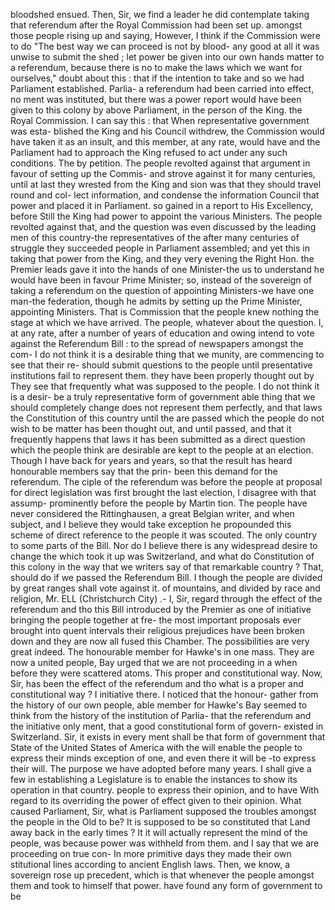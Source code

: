 bloodshed ensued. Then, Sir, we find a leader he did contemplate taking that referendum after the Royal Commission had been set up. amongst those people rising up and saying, However, I think if the Commission were to do "The best way we can proceed is not by blood- any good at all it was unwise to submit the shed ; let power be given into our own hands matter to a referendum, because there is no to make the laws which we want for ourselves," doubt about this : that if the intention to take and so we had Parliament established. Parlia- a referendum had been carried into effect, no ment was instituted, but there was a power report would have been given to this colony by above Parliament, in the person of the King. the Royal Commission. I can say this : that When representative government was esta- blished the King and his Council withdrew, the Commission would have taken it as an insult, and this member, at any rate, would have and the Parliament had to approach the King refused to act under any such conditions. The by petition. The people revolted against that argument in favour of setting up the Commis- and strove against it for many centuries, until at last they wrested from the King and sion was that they should travel round and col- lect information, and condense the information Council that power and placed it in Parliament. so gained in a report to His Excellency, before Still the King had power to appoint the various Ministers. The people revolted against that, and the question was even discussed by the leading men of this country-the representatives of the after many centuries of struggle they succeeded people in Parliament assembled; and yet this in taking that power from the King, and they very evening the Right Hon. the Premier leads gave it into the hands of one Minister-the us to understand he would have been in favour Prime Minister; so, instead of the sovereign of taking a referendum on the question of appointing Ministers-we have one man-the federation, though he admits by setting up the Prime Minister, appointing Ministers. That is Commission that the people knew nothing the stage at which we have arrived. The people, whatever about the question. I, at any rate, after a number of years of education and owing intend to vote against the Referendum Bill : to the spread of newspapers amongst the com- I do not think it is a desirable thing that we munity, are commencing to see that their re- should submit questions to the people until presentative institutions fail to represent them. they have been properly thought out by They see that frequently what was supposed to the people. I do not think it is a desir- be a truly representative form of government able thing that we should completely change does not represent them perfectly, and that laws the Constitution of this country until the are passed which the people do not wish to be matter has been thought out, and until passed, and that it frequently happens that laws it has been submitted as a direct question which the people think are desirable are kept to the people at an election. Though I have back for years and years, so that the result has heard honourable members say that the prin- been this demand for the referendum. The ciple of the referendum was before the people at proposal for direct legislation was first brought the last election, I disagree with that assump- prominently before the people by Martin tion. The people have never considered the Rittinghausen, a great Belgian writer, and when subject, and I believe they would take exception he propounded this scheme of direct reference to the people it was scouted. The only country to some parts of the Bill. Nor do I believe there is any widespread desire to change the which took it up was Switzerland, and what do Constitution of this colony in the way that we writers say of that remarkable country ? That, should do if we passed the Referendum Bill. I though the people are divided by great ranges shall vote against it. of mountains, and divided by race and religion, Mr. ELL (Christchurch City) .- I, Sir, regard through the effect of the referendum and tho this Bill introduced by the Premier as one of initiative bringing the people together at fre- the most important proposals ever brought into quent intervals their religious prejudices have been broken down and they are now all fused this Chamber. The possibilities are very great indeed. The honourable member for Hawke's in one mass. They are now a united people, Bay urged that we are not proceeding in a when before they were scattered atoms. This proper and constitutional way. Now, Sir, has been the effect of the referendum and tho what is a proper and constitutional way ? I initiative there. I noticed that the honour- gather from the history of our own people, able member for Hawke's Bay seemed to think from the history of the institution of Parlia- that the referendum and the initiative only ment, that a good constitutional form of govern- existed in Switzerland. Sir, it exists in every ment shall be that form of government that State of the United States of America with the will enable the people to express their minds exception of one, and even there it will be -to express their will. The purpose we have adopted before many years. I shall give a few in establishing a Legislature is to enable the instances to show its operation in that country. people to express their opinion, and to have With regard to its overriding the power of effect given to their opinion. What caused Parliament, Sir, what is Parliament supposed the troubles amongst the people in the Old to be? It is supposed to be so constituted that Land away back in the early times ? It it will actually represent the mind of the people, was because power was withheld from them. and I say that we are proceeding on true con- In more primitive days they made their own stitutional lines according to ancient English laws. Then, we know, a sovereign rose up precedent, which is that whenever the people amongst them and took to himself that power. have found any form of government to be 